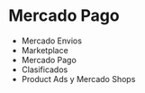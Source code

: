 # Mercado Pago

- Mercado Envios
- Marketplace
- Mercado Pago
- Clasificados
- Product Ads y Mercado Shops
